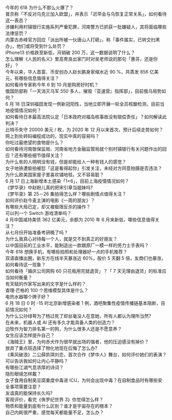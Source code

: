 今年的 618 为什么不那么火爆了？  
普京称「不反对乌克兰加入欧盟」，并表示「迟早会与乌恢复正常关系」，如何看待这一表态？  
涉嫌利用村镇银行实施系列严重犯罪，河南警方已抓获一批嫌疑人，其将面临哪些法律惩罚？  
内蒙古赤峰官方回应「派出所被一伙唐山人打砸」，称「事件属实，已转交扫黑办」，他们或将受到什么处罚？  
iPhone13 价格跌至新低，月销破 200  万，这一数据说明了什么？  
怎么理解《人民的名义》里高育良出家门时对吴老师说的那句「惠芬，还是你好」？  
今年以来，华人首富、币安创办人赵长鹏身家缩水近 90 %，共蒸发 856 亿美元，有哪些信息值得关注？  
如何看待专家称今年 6 到 10 月是购房好时机？  
俄国防部称「一天消灭乌军 550 多人，摧毁『亚速营』指挥部」，目前俄乌局势如何？  
6 月 18 日深圳福田发现一例新冠阳性，当地立即开展一轮全员核酸检测，目前当地疫情情况如何？  
如何看待日本最高法院认定「日本政府对福岛核事故没有赔偿责任」？如何解读此判决？  
比特币失守 20000 美元 / 枚，为 2020 年 12 月以来首次，预计后续走势如何？  
网上到处转码编程成功的，现实中真的容易吗？  
你吃过最绝望的食物是什么？  
如何看待河南银保监局、河南省地方金融监管局就个别村镇银行有关问题作出的回应？还有哪些细节值得关注？  
为什么有的人明明没有钱，但是却能给人一种有钱人的感觉？  
女子地铁遭偷拍被怼「这是看得起你」引发关注，未经对方同意拍摄是否违法？  
为什么欧美国家屋子里喜欢铺地毯，又不容易脏？  
6 月 17 日上海新增本土感染「1+6」，目前上海疫情情况如何？  
《梦华录》中赵盼儿真的把宋引章当姐妹吗?  
《梦华录》第 25－26 集拍得怎么样？哪些剧情点值得关注？  
如何评价赵今麦主演的电影《一周的朋友》？  
有哪些大局已定，却又被极限反杀的操作？  
可以列一个 Switch 游戏清单吗？  
4 月中国减持美债 362 亿美元，余额为 2010 年 6 月来新低，哪些信息值得关注？  
从七月份开始准备考研晚了吗？  
为什么我真心对待每一个人，就是交不到真正的好朋友？  
以中国目前的工业水平，能制造出一款跟原厂一模一样的劳力士手表吗？  
今年 618 想换手机，有哪些拍照和处理器好一点的手机推荐？  
双语直播出圈，新东方在线半天暴涨近 60%，股价 5 天翻 5 倍，友商们也暴涨，如何看待这一现象？  
如何看待「婚庆公司网购 60 只花瓶用完就退货」？「 7 天无理由退货」的标准应当如何衡量？  
有天赋的作家写出来的文字是什么样的？  
查理·芒格的 100 个思维模型具体是什么？  
电热水器哪个牌子好？  
6 月 18 日 0 时 -15 时北京新增感染者 1 例，酒吧聚集性疫情传播链基本阻断，目前情况如何？  
为什么公孙绿萼为了杨过死了却丝毫没人在意她，所有人都认为理所当然?  
在未来，机器人或 AI 还有多久才能具备人类的创造力？  
边牧作为智力排名第一的狗，为什么很多人还是不愿意养？  
女生应该怎样提升自己？  
《海贼王》里，为何赤犬作为很早就出场的强者，他的压迫感没有掉价？  
放弃了重点班选择了物化地现在后悔了怎么办?  
《乘风破浪》二公薛凯琪刘恋，首次合作《梦中人》舞台，如何评价她们的表演？  
可以告诉我如何让内心平静吗？  
有哪些江湖气息浓厚的诗词？  
隐形眼镜怎样戴？  
女子食用自制臭豆腐重度中毒进 ICU，为何会出现中毒？在自制食品时有哪些安全事项需要注意？  
友谊真的能保持长久吗?  
客观评价，看完《侏罗纪世界 3》你觉得怎么样？  
物质和能量到底有什么区别？谁才是宇宙存在的根本？  
自己内耗很严重，感觉每天都能量不足，怎么办？  
